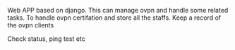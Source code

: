 Web APP based on django.
    This can manage ovpn and handle some related tasks.
    To handle ovpn certifation and store all the staffs.
    Keep a record of the ovpn clients

Check status, ping test etc
